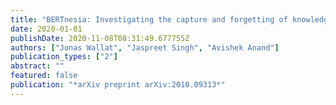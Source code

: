 ```yaml
---
title: "BERTnesia: Investigating the capture and forgetting of knowledge in BERT"
date: 2020-01-01
publishDate: 2020-11-08T08:31:49.677755Z
authors: ["Jonas Wallat", "Jaspreet Singh", "Avishek Anand"]
publication_types: ["2"]
abstract: ""
featured: false
publication: "*arXiv preprint arXiv:2010.09313*"
---
```


